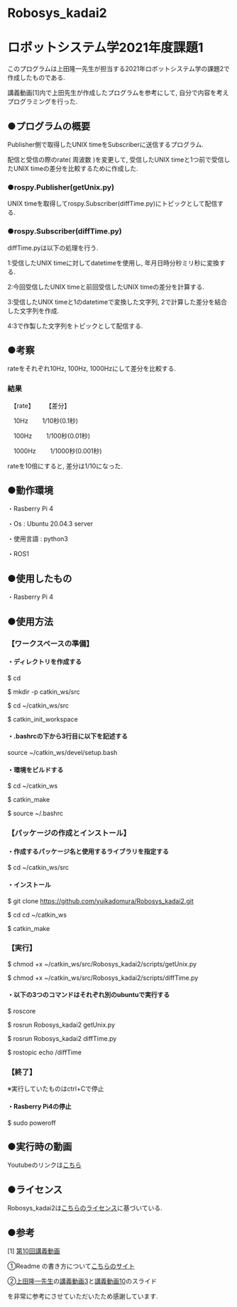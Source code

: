 # Robosys_kadai2

# ロボットシステム学2021年度課題1

このプログラムは上田隆一先生が担当する2021年ロボットシステム学の課題2で作成したものである. 


講義動画[1]内で上田先生が作成したプログラムを参考にして, 自分で内容を考えプログラミングを行った. 




## ●プログラムの概要

Publisher側で取得したUNIX timeをSubscriberに送信するプログラム.

配信と受信の際のrate( 周波数 )を変更して, 受信したUNIX timeと1つ前で受信したUNIX timeの差分を比較するために作成した.


### ●rospy.Publisher(getUnix.py)


UNIX timeを取得してrospy.Subscriber(diffTime.py)にトピックとして配信する.


### ●rospy.Subscriber(diffTime.py)


diffTime.pyは以下の処理を行う.


1:受信したUNIX timeに対してdatetimeを使用し, 年月日時分秒ミリ秒に変換する.


2:今回受信したUNIX timeと前回受信したUNIX timeの差分を計算する.


3:受信したUNIX timeと1のdatetimeで変換した文字列, 2で計算した差分を結合した文字列を作成.


4:3で作製した文字列をトピックとして配信する.



## ●考察

rateをそれぞれ10Hz, 100Hz, 1000Hzにして差分を比較する. 


### 結果

　【rate】　　     【差分】

  　10Hz　　     1/10秒(0.1秒)

  　100Hz　　    1/100秒(0.01秒)
　

  　1000Hz　　   1/1000秒(0.001秒)


rateを10倍にすると, 差分は1/10になった.


## ●動作環境

・Rasberry Pi 4


・Os : Ubuntu 20.04.3 server


・使用言語 : python3


・ROS1




## ●使用したもの


・Rasberry Pi 4





## ●使用方法



### 【ワークスペースの準備】

####  ・ディレクトリを作成する

$ cd

$ mkdir -p catkin_ws/src

$ cd ~/catkin_ws/src

$ catkin_init_workspace 




####  ・.bashrcの下から3行目に以下を記述する

source ~/catkin_ws/devel/setup.bash




####  ・環境をビルドする

$ cd ~/catkin_ws


$ catkin_make


$ source ~/.bashrc





### 【パッケージの作成とインストール】

####  ・作成するパッケージ名と使用するライブラリを指定する

$ cd ~/catkin_ws/src


####  ・インストール

$ git clone https://github.com/yuikadomura/Robosys_kadai2.git 


$ cd cd ~/catkin_ws


$ catkin_make





### 【実行】


$ chmod +x ~/catkin_ws/src/Robosys_kadai2/scripts/getUnix.py


$ chmod +x ~/catkin_ws/src/Robosys_kadai2/scripts/diffTime.py





####  ・以下の3つのコマンドはそれぞれ別のubuntuで実行する


$ roscore


$ rosrun Robosys_kadai2 getUnix.py


$ rosrun Robosys_kadai2 diffTime.py


$ rostopic echo /diffTime



### 【終了】


※実行していたものはctrl+Cで停止


####  ・Rasberry Pi4の停止


$ sudo poweroff






## ●実行時の動画

Youtubeのリンクは[こちら](https://youtube.be/i-vofWl-RCI)



## ●ライセンス


Robosys_kadai2は[こちらのライセンス](https://www.gnu.org/licenses/)に基づいている.



## ●参考


[1] [第10回講義動画](https://youtu.be/PL85Pw_zQH0)



①Readme の書き方について[こちらのサイト](https://style.potepan.com/articles/33682.html#GitHubREADME-3)


②[上田隆一先生](https://github.com/ryuichiueda)の[講義動画3](https://ryuichiueda.github.io/robosys2020/lesson3_git.html#/)と[講義動画10](https://ryuichiueda.github.io/robosys2020/lesson10_ros.html#/7)のスライド


を非常に参考にさせていただいたため感謝しています.
